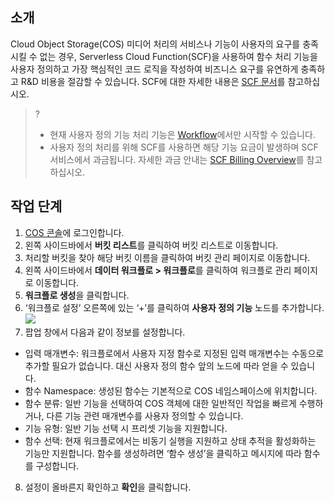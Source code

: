 ## 소개

Cloud Object Storage(COS) 미디어 처리의 서비스나 기능이 사용자의 요구를 충족시킬 수 없는 경우, Serverless Cloud Function(SCF)을 사용하여 함수 처리 기능을 사용자 정의하고 가장 핵심적인 코드 로직을 작성하여 비즈니스 요구를 유연하게 충족하고 R&D 비용을 절감할 수 있습니다. SCF에 대한 자세한 내용은 [SCF 문서](https://intl.cloud.tencent.com/document/product/583/9199)를 참고하십시오.

>?
> - 현재 사용자 정의 기능 처리 기능은 [Workflow](https://intl.cloud.tencent.com/document/product/436/46408)에서만 시작할 수 있습니다.
> - 사용자 정의 처리를 위해 SCF를 사용하면 해당 기능 요금이 발생하며 SCF 서비스에서 과금됩니다. 자세한 과금 안내는 [SCF Billing Overview](https://intl.cloud.tencent.com/document/product/583/17299)를 참고하십시오.
> 

## 작업 단계

1. [COS 콘솔](https://console.cloud.tencent.com/cos5)에 로그인합니다.
2. 왼쪽 사이드바에서 **버킷 리스트**를 클릭하여 버킷 리스트로 이동합니다.
3. 처리할 버킷을 찾아 해당 버킷 이름을 클릭하여 버킷 관리 페이지로 이동합니다.
4. 왼쪽 사이드바에서 **데이터 워크플로 > 워크플로**를 클릭하여 워크플로 관리 페이지로 이동합니다.
5. **워크플로 생성**을 클릭합니다.
6. ‘워크플로 설정’ 오른쪽에 있는 ‘+’를 클릭하여 **사용자 정의 기능** 노드를 추가합니다.
![](https://qcloudimg.tencent-cloud.cn/raw/5f198e30ed04fc8e8b093f3eeb09f106.png)
7. 팝업 창에서 다음과 같이 정보를 설정합니다.

 - 입력 매개변수: 워크플로에서 사용자 지정 함수로 지정된 입력 매개변수는 수동으로 추가할 필요가 없습니다. 대신 사용자 정의 함수 앞의 노드에 따라 얻을 수 있습니다.
 - 함수 Namespace: 생성된 함수는 기본적으로 COS 네임스페이스에 위치합니다.
 - 함수 분류: 일반 기능을 선택하여 COS 객체에 대한 일반적인 작업을 빠르게 수행하거나, 다른 기능 관련 매개변수를 사용자 정의할 수 있습니다.
 - 기능 유형: 일반 기능 선택 시 프리셋 기능을 지원합니다.
 - 함수 선택: 현재 워크플로에서는 비동기 실행을 지원하고 상태 추적을 활성화하는 기능만 지원합니다.
 함수를 생성하려면 ‘함수 생성’을 클릭하고 메시지에 따라 함수를 구성합니다.
8. 설정이 올바른지 확인하고 **확인**을 클릭합니다.



